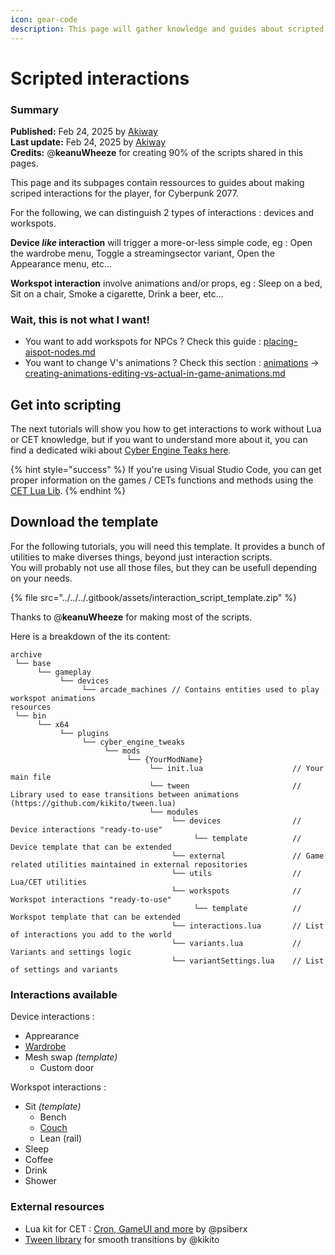 ```yaml
---
icon: gear-code
description: This page will gather knowledge and guides about scripted interactions in Lua.
---
```


# Scripted interactions

### Summary

**Published:** Feb 24, 2025 by [Akiway](https://app.gitbook.com/u/2021vbDrMKZ0TbHeIx2wzPyAYtl2 "mention")\
**Last update:** Feb 24, 2025 by [Akiway](https://app.gitbook.com/u/2021vbDrMKZ0TbHeIx2wzPyAYtl2 "mention")\
**Credits:** @**keanuWheeze** for creating 90% of the scripts shared in this pages.

This page and its subpages contain ressources to guides about making scriped interactions for the player, for Cyberpunk 2077.

For the following, we can distinguish 2 types of interactions : devices and workspots.

**Device&#x20;**_**like**_**&#x20;interaction** will trigger a more-or-less simple code, eg : Open the wardrobe menu, Toggle a streamingsector variant, Open the Appearance menu, etc...

**Workspot interaction** involve animations and/or props, eg : Sleep on a bed, Sit on a chair, Smoke a cigarette, Drink a beer, etc...

### Wait, this is not what I want!

* You want to add workspots for NPCs ? Check this guide : [placing-aispot-nodes.md](../placing-aispot-nodes.md "mention")
* You want to change V's animations ? Check this section : [animations](../../animations/ "mention")  -> [creating-animations-editing-vs-actual-in-game-animations.md](../../animations/creating-animations-editing-vs-actual-in-game-animations.md "mention")

## Get into scripting

The next tutorials will show you how to get interactions to work without Lua or CET knowledge, but if you want to understand more about it, you can find a dedicated wiki about [Cyber Engine Teaks here](https://wiki.redmodding.org/cyber-engine-tweaks/).

{% hint style="success" %}
If you're using Visual Studio Code, you can get proper information on the games / CETs functions and methods using the [CET Lua Lib](https://wiki.redmodding.org/cyber-engine-tweaks/resources/vs-code).
{% endhint %}

## Download the template

For the following tutorials, you will need this template. It provides a bunch of utilities to make diverses things, beyond just interaction scripts.\
You will probably not use all those files, but they can be usefull depending on your needs.

{% file src="../../../.gitbook/assets/interaction_script_template.zip" %}

Thanks to @**keanuWheeze** for making most of the scripts.

Here is a breakdown of the its content:&#x20;

```
archive
 └── base
      └── gameplay
           └── devices
                └── arcade_machines // Contains entities used to play workspot animations
resources
 └── bin
      └── x64
           └── plugins
                └── cyber_engine_tweaks
                     └── mods
                          └── {YourModName}
                               └── init.lua                    // Your main file
                               └── tween                       // Library used to ease transitions between animations (https://github.com/kikito/tween.lua)
                               └── modules
                                    └── devices                // Device interactions "ready-to-use"
                                         └── template          // Device template that can be extended
                                    └── external               // Game related utilities maintained in external repositories
                                    └── utils                  // Lua/CET utilities
                                    └── workspots              // Workspot interactions "ready-to-use"
                                         └── template          // Workspot template that can be extended
                                    └── interactions.lua       // List of interactions you add to the world
                                    └── variants.lua           // Variants and settings logic
                                    └── variantSettings.lua    // List of settings and variants
```

### Interactions available

Device interactions :&#x20;

* Apprearance
* [Wardrobe](wardrobe-interaction-device.md)
* Mesh swap _(template)_
  * Custom door

Workspot interactions :&#x20;

* Sit _(template)_
  * Bench
  * [Couch](sit-on-couch-interaction-workspot.md)
  * Lean (rail)
* Sleep
* Coffee
* Drink
* Shower

### External resources

* Lua kit for CET : [Cron,  GameUI and more](https://github.com/psiberx/cp2077-cet-kit/tree/main) by @psiberx
* [Tween library](https://github.com/kikito/tween.lua) for smooth transitions by @kikito
